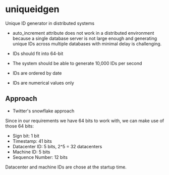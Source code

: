 # uniqueidgen
Unique ID generator in distributed systems

- auto_increment attribute does not work in a distributed environment because a single database server is not large enough and generating unique IDs across multiple databases with minimal delay is challenging.

- IDs should fit into 64-bit

- The system should be able to generate 10,000 IDs per second

 - IDs are ordered by date

 - IDs are numerical values only

## Approach
- Twitter's snowflake approach

Since in our requirements we have 64 bits to work with, we can make use of those 64 bits:

- Sign bit: 1 bit
- Timestamp: 41 bits
- Datacenter ID: 5 bits, 2^5 = 32 datacenters
- Machine ID: 5 bits
- Sequence Number: 12 bits

Datacenter and machine IDs are chose at the startup time.
